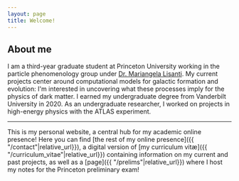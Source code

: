 ```yaml
---
layout: page
title: Welcome!
---
```


## About me
I am a third-year graduate student at Princeton University working in the particle phenomenology group under [Dr.&nbsp;Mariangela Lisanti](https://phy.princeton.edu/people/mariangela-lisanti). My current projects center around computational models for galactic formation and evolution: I'm interested in uncovering what these processes imply for the physics of dark matter. I earned my undergraduate degree from Vanderbilt University in 2020. As an undergraduate researcher, I worked on projects in high-energy physics with the ATLAS experiment.

--- 

This is my personal website, a central hub for my academic online presence! Here you can find [the rest of my online presence]({{ "/contact"|relative_url}}), a digital version of [my curriculum vit&aelig;]({{ "/curriculum_vitae"|relative_url}}) containing information on my current and past projects, as well as a [page]({{ "/prelims"|relative_url}}) where I host my notes for the Princeton preliminary exam!
